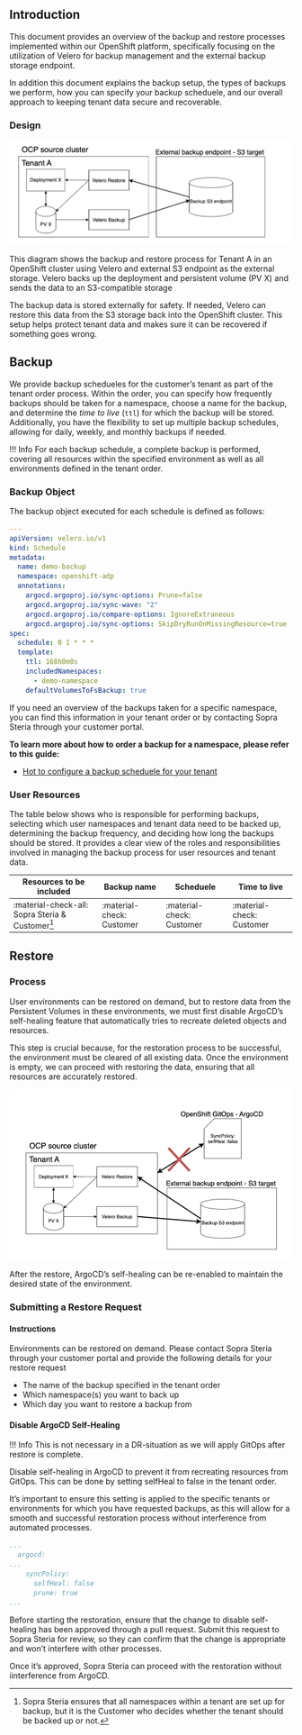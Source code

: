 ## Introduction

This document provides an overview of the backup and restore processes implemented within our OpenShift platform, specifically focusing on the utilization of Velero for backup management and the external backup storage endpoint. 

In addition this document explains the backup setup, the types of backups we perform, how you can specify your backup scheduele, and our overall approach to keeping tenant data secure and recoverable.

### Design
 
![image.png](../../img/Storage/backup1.png)

This diagram shows the backup and restore process for Tenant A in an OpenShift cluster using Velero and external S3 endpoint as the external storage. Velero backs up the deployment and persistent volume (PV X) and sends the data to an S3-compatible storage

The backup data is stored externally for safety. If needed, Velero can restore this data from the S3 storage back into the OpenShift cluster. This setup helps protect tenant data and makes sure it can be recovered if something goes wrong.

## Backup

We provide backup schedueles for the customer’s tenant as part of the tenant order process. Within the order, you can specify how frequently backups should be taken for a namespace, choose a name for the backup, and determine the *time to live* (`ttl`) for which the backup will be stored. Additionally, you have the flexibility to set up multiple backup schedules, allowing for daily, weekly, and monthly backups if needed.

!!! Info
    For each backup schedule, a complete backup is performed, covering all resources within the specified environment as well as all environments defined in the tenant order.

### Backup Object

The backup object executed for each schedule is defined as follows:

```yaml title="Backup object"
---
apiVersion: velero.io/v1
kind: Schedule
metadata:
  name: demo-backup
  namespace: openshift-adp
  annotations:
    argocd.argoproj.io/sync-options: Prune=false
    argocd.argoproj.io/sync-wave: "2"
    argocd.argoproj.io/compare-options: IgnoreExtraneous
    argocd.argoproj.io/sync-options: SkipDryRunOnMissingResource=true
spec:
  schedule: 0 1 * * *
  template:
    ttl: 168h0m0s
    includedNamespaces:
      - demo-namespace
    defaultVolumesToFsBackup: true
```

If you need an overview of the backups taken for a specific namespace, you can find this information in your tenant order or by contacting Sopra Steria through your customer portal.

**To learn more about how to order a backup for a namespace, please refer to this guide:**

- [Hot to configure a backup scheduele for your tenant](../../OpenShift%20Tenants/Tenant%20features/backup.md)


### User Resources

The table below shows who is responsible for performing backups, selecting which user namespaces and tenant data need to be backed up, determining the backup frequency, and deciding how long the backups should be stored. It provides a clear view of the roles and responsibilities involved in managing the backup process for user resources and tenant data.

| Resources to be included      | Backup name      | Scheduele | Time to live |
| ----------------------------- | ---------------- | --------- | ------------- |
|:material-check-all: Sopra Steria & Customer[^1]       |:material-check: Customer  |:material-check: Customer |:material-check: Customer |

[^1]: 
    Sopra Steria ensures that all namespaces within a tenant are set up for backup, but it is the Customer who decides whether the tenant should be backed up or not.


## Restore

### Process

User environments can be restored on demand, but to restore data from the Persistent Volumes in these environments, we must first disable ArgoCD’s self-healing feature that automatically tries to recreate deleted objects and resources. 

This step is crucial because, for the restoration process to be successful, the environment must be cleared of all existing data. Once the environment is empty, we can proceed with restoring the data, ensuring that all resources are accurately restored. 


![image.png](../../img/Storage/backup2.png)

After the restore, ArgoCD’s self-healing can be re-enabled to maintain the desired state of the environment.

### Submitting a Restore Request

#### Instructions
Environments can be restored on demand. Please contact Sopra Steria through your customer portal and provide the following details for your restore request

- The name of the backup specified in the tenant order
- Which namespace(s) you want to back up
- Which day you want to restore a backup from


#### Disable ArgoCD Self-Healing

!!! Info
    This is not necessary in a DR-situation as we will apply GitOps after restore is complete. 

Disable self-healing in ArgoCD to prevent it from recreating resources from GitOps. This can be done by setting selfHeal to false in the tenant order. 

It’s important to ensure this setting is applied to the specific tenants or environments for which you have requested backups, as this will allow for a smooth and successful restoration process without interference from automated processes.

```yaml title="Tenant"
...
  argocd:
...
    syncPolicy:
      selfHeal: false
      prune: true
...
```

Before starting the restoration, ensure that the change to disable self-healing has been approved through a pull request. Submit this request to Sopra Steria for review, so they can confirm that the change is appropriate and won’t interfere with other processes. 

Once it’s approved, Sopra Steria can proceed with the restoration without iinterference from ArgoCD.
